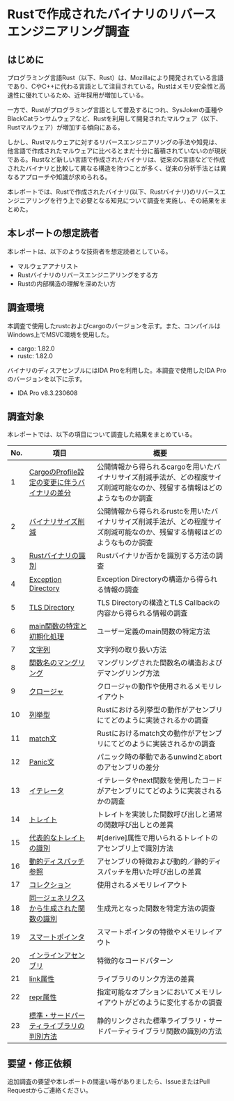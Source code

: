 # Rustで作成されたバイナリのリバースエンジニアリング調査

## はじめに

プログラミング言語Rust（以下、Rust）は、Mozillaにより開発されている言語であり、CやC++に代わる言語として注目されている。Rustはメモリ安全性と高速性に優れているため、近年採用が増加している。

一方で、Rustがプログラミング言語として普及するにつれ、SysJokerの亜種やBlackCatランサムウェアなど、Rustを利用して開発されたマルウェア（以下、Rustマルウェア）が増加する傾向にある。

しかし、Rustマルウェアに対するリバースエンジニアリングの手法や知見は、他言語で作成されたマルウェアに比べるとまだ十分に蓄積されていないのが現状である。Rustなど新しい言語で作成されたバイナリは、従来のC言語などで作成されたバイナリと比較して異なる構造を持つことが多く、従来の分析手法とは異なるアプローチや知識が求められる。

本レポートでは、Rustで作成されたバイナリ(以下、Rustバイナリ)のリバースエンジニアリングを行う上で必要となる知見について調査を実施し、その結果をまとめた。


## 本レポートの想定読者

本レポートは、以下のような技術者を想定読者としている。

* マルウェアアナリスト
* Rustバイナリのリバースエンジニアリングをする方
* Rustの内部構造の理解を深めたい方

## 調査環境

本調査で使用したrustcおよびcargoのバージョンを示す。また、コンパイルはWindows上でMSVC環境を使用した。

* cargo: 1.82.0
* rustc: 1.82.0

バイナリのディスアセンブルにはIDA Proを利用した。本調査で使用したIDA Proのバージョンを以下に示す。

* IDA Pro v8.3.230608

## 調査対象

本レポートでは、以下の項目について調査した結果をまとめている。

| No. | 項目                                       | 概要                                                                                               |
| --- | -------------------------------------------- | -------------------------------------------------------------------------------------------------------- |
| 1   | [CargoのProfile設定の変更に伴うバイナリの差分](1_profile.md) | 公開情報から得られるcargoを用いたバイナリサイズ削減手法が、どの程度サイズ削減可能なのか、残留する情報はどのようなものか調査                                      |
| 2   | [バイナリサイズ削減](2_minimize_binary.md)                           | 公開情報から得られるrustcを用いたバイナリサイズ削減手法が、どの程度サイズ削減可能なのか、残留する情報はどのようなものか調査 |
| 3   | [Rustバイナリの識別](3_identify_rust_binary.md)                           | Rustバイナリか否かを識別する方法の調査                                                                     |
| 4   | [Exception Directory](4_exception_directory.md)                          | Exception Directoryの構造から得られる情報の調査                                                                    |
| 5   | [TLS Directory](5_tls_directory.md)                                | TLS Directoryの構造とTLS Callbackの内容から得られる情報の調査                                                           |
| 6   | [main関数の特定と初期化処理](6_identify_main_function.md)                   | ユーザー定義のmain関数の特定方法                                                                         |
| 7   | [文字列](7_strings.md)                                       | 文字列の取り扱い方法                                                                                     |
| 8   | [関数名のマングリング](8_mangling.md)                         | マングリングされた関数名の構造およびデマングリング方法                                                   |
| 9   | [クロージャ](9_closure.md)                                   | クロージャの動作や使用されるメモリレイアウト                                                             |
| 10  | [列挙型](10_enum.md)                                       | Rustにおける列挙型の動作がアセンブリにてどのように実装されるかの調査                                           |
| 11  | [match文](11_match.md)                                      | Rustにおけるmatch文の動作がアセンブリにてどのように実装されるかの調査                                        |
| 12  | [Panic文](12_panic.md)                                      | パニック時の挙動であるunwindとabortのアセンブリの差分                                               |
| 13  | [イテレータ](13_iterator.md)                                   | イテレータやnext関数を使用したコードがアセンブリにてどのように実装されるかの調査                               |                                                    |
| 14  | [トレイト](14_trait.md)                                     | トレイトを実装した関数呼び出しと通常の関数呼び出しとの差異
| 15  | [代表的なトレイトの識別](15_derive_attribute.md)                       | #\[derive\]属性で用いられるトレイトのアセンブリ上で識別方法                                          |
| 16  | [動的ディスパッチ参照](16_dynamic_dispatch.md)                         | アセンブリの特徴および動的／静的ディスパッチを用いた呼び出しの差異                                       |
| 17  | [コレクション](17_collection.md)                                 | 使用されるメモリレイアウト                                                                               |
| 18  | [同一ジェネリクスから生成された関数の識別](18_generics_function.md)     | 生成元となった関数を特定方法の調査                                                               |
| 19  | [スマートポインタ](19_smart_pointer.md)                             | スマートポインタの特徴やメモリレイアウト                                                                 |
| 20  | [インラインアセンブリ](20_inline_assembly.md)                         | 特徴的なコードパターン                                                                                   |
| 21  | [link属性](21_link_attribute.md)                                     | ライブラリのリンク方法の差異                                                                             |
| 22  | [repr属性](22_repr_attribute.md)                                     | 指定可能なオプションにおいてメモリレイアウトがどのように変化するかの調査                                       |
| 23  | [標準・サードパーティライブラリの判別方法](23_crates.md)     | 静的リンクされた標準ライブラリ・サードパーティライブラリ関数の識別の方法                                 |

## 要望・修正依頼

追加調査の要望や本レポートの間違い等がありましたら、IssueまたはPull Requestからご連絡ください。
